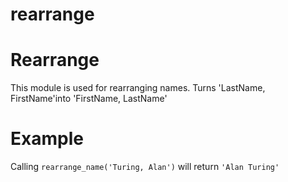 # rearrange
Rearrange
========

This module is used for rearranging names.
Turns 'LastName, FirstName'into 'FirstName, LastName'

# Example

Calling `rearrange_name('Turing, Alan')` will return `'Alan Turing'`
